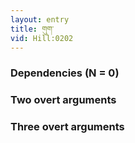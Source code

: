 ```yaml
---
layout: entry
title: གུག་
vid: Hill:0202
---
```

### Dependencies (N = 0)


### Two overt arguments


### Three overt arguments
